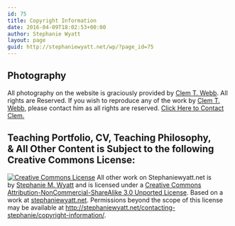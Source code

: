 ```yaml
---
id: 75
title: Copyright Information
date: 2016-04-09T18:02:53+00:00
author: Stephanie Wyatt
layout: page
guid: http://stephaniewyatt.net/wp/?page_id=75
---
```

<h2 style="text-align: left;">Photography</h2>
All photography on the website is graciously provided by <a title="Clem Webb Ministers - Main Page" href="http://www.clemwebbministries.org/" target="_blank">Clem T. Webb</a>. All rights are Reserved. If you wish to reproduce any of the work by <a title="About Clem Webb" href="http://www.clemwebbministries.org/abdbz.cfm" target="_blank">Clem T. Webb</a>, please contact him as all rights are reserved. <a title="Clem Webb Contact Information" href="http://www.clemwebbministries.org/cndbz.cfm" target="_blank">Click Here to Contact Clem.</a>
<h2>Teaching Portfolio, CV, Teaching Philosophy, &amp; All Other Content is Subject to the following Creative Commons License:</h2>
<a href="http://creativecommons.org/licenses/by-nc-sa/3.0/" rel="license"><img src="http://i.creativecommons.org/l/by-nc-sa/3.0/80x15.png" alt="Creative Commons License" /></a>
All other work on Stephaniewyatt.net is by <a href="http://stephaniewyatt.net/" rel="cc:attributionURL">Stephanie M. Wyatt</a> and is licensed under a <a href="http://creativecommons.org/licenses/by-nc-sa/3.0/" rel="license">Creative Commons Attribution-NonCommercial-ShareAlike 3.0 Unported License</a>. Based on a work at <a href="http://stephaniewyatt.net/" rel="dct:source">stephaniewyatt.net</a>. Permissions beyond the scope of this license may be available at <a title="http://stephaniewyatt.net/contacting-stephanie/copyright-information/" href="http://stephaniewyatt.net/contacting-stephanie/copyright-information/" target="_blank">http://stephaniewyatt.net/contacting-stephanie/copyright-information/</a>.